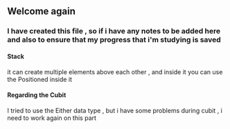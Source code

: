 ## Welcome again
### I have created this file , so if i have any notes to be added here and also to ensure that my progress that i'm studying is saved
#### Stack
it can create multiple elements above each other , and inside it you can use the Positioned inside it 
#### Regarding the Cubit
I tried to use the Either data type , but i have some problems during cubit , i need to work again on this part
